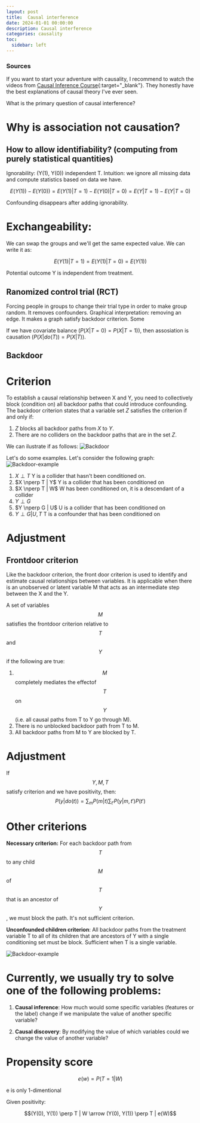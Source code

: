 ```yaml
---
layout: post
title:  Causal interference
date: 2024-01-01 00:00:00
description: Causal interference
categories: causality
toc:
  sidebar: left
---
```


### Sources

If you want to start your adventure with causality, I recommend to watch the videos from [Causal Inference Course](https://www.bradyneal.com/causal-inference-course){:target="_blank"}. They honestly have the best explanations of causal theory I've ever seen.

What is the primary question of causal interference?

# Why is association not causation?

## How to allow identifiability? (computing from purely statistical quantities)

Ignorability: (Y(1), Y(0)) independent T. Intuition: we ignore all missing data and compute statistics based on data we have.

$$E(Y(1)) - E(Y(0)) = E(Y(1)|T = 1) - E(Y(0) | T = 0) = E(Y|T = 1) - E(Y|T = 0)$$

Confounding disappears after adding ignorability.

# Exchangeability:

We can swap the groups and we'll get the same expected value. We can write it as:

$$E(Y(1) | T = 1) = E(Y(1) | T = 0)= E(Y(1))$$

Potential outcome Y is independent from treatment.

## Ranomized control trial (RCT)

Forcing people in groups to change their trial type in order to make group random. It removes confounders. Graphical interpretation: removing an edge. It makes a graph satisfy backdoor criterion. Some 

If we have covariate balance ($P(X | T = 0) = P(X | T = 1)$), then assosiation is causation ($P(X | do(T)) = P (X | T)$).

## Backdoor 

# Criterion

To establish a causal relationship between X and Y, you need to collectively block (condition on) all backdoor paths that could introduce confounding. 
The backdoor criterion states that a variable set $Z$ satisfies the criterion if and only if:
1. $Z$ blocks all backdoor paths from $X$ to $Y$.
2. There are no colliders on the backdoor paths that are in the set $Z$.

We can ilustrate if as follows:
![Backdoor](/assets/img/openbackdoor.svg)

Let's do some examples. Let's consider the following graph:
![Backdoor-example](/assets/img/biasexamples.svg)

1. $X \perp T$
Y is a collider that hasn't been conditioned on.
2. $X \nperp T | Y$
Y is a collider that has been conditioned on
3. $X \nperp T | W$
W has been conditioned on, it is a descendant of a collider 
4. $Y \perp G$
5. $Y \nperp G | U$
U is a collider that has been conditioned on
6. $Y \perp G | U, T$
T is a confounder that has been conditioned on

# Adjustment


## Frontdoor criterion

Like the backdoor criterion, the front door criterion is used to identify and estimate causal relationships between variables. It is applicable when there is an unobserved or latent variable M that acts as an intermediate step between the X and the Y. 

A set of variables $$M$$ satisfies the frontdoor criterion relative to $$T$$ and $$Y$$ if the following are true:
1. $$M$$ completely mediates the effectof $$T$$ on $$Y$$ (i.e. all causal paths from T to Y go through M).
2. There is no unblocked backdoor path from T to M.
3. All backdoor paths from M to Y are blocked by T.


# Adjustment
If $$Y, M, T$$ satisfy criterion and we have positivity, then:
$$ P(y|do(t)) = \sum_m P(m|t) \sum _{t'} P(y|m, t')P(t') $$


# Other criterions

**Necessary criterion:** For each backdoor path from $$T$$ to any child $$M$$ of $$T$$ that is an ancestor of $$Y$$, we must block the path. It's not sufficient criterion.

**Unconfounded children criterion**: All backdoor paths from the treatment variable T to all of its children that are ancestors of Y with a single conditioning set must be block. Sufficient when T is a single variable. 

![Backdoor-example](/assets/img/unconfounded_child.png)

# Currently, we usually try to solve one of the following problems:

1. **Causal inference**: How much would some specific variables (features or the label) change if we manipulate the value of another specific variable? 

2. **Causal discovery**: By modifying the value of which variables could we change the value of another variable?

# Propensity score 

$$e(w) = P(T=1 | W)$$

e is only 1-dimentional

Given positivity:

$$(Y(0), Y(1)) \perp T | W \arrow (Y(0), Y(1)) \perp T | e(W)$$